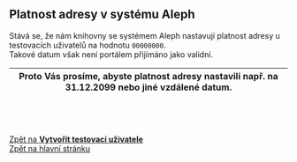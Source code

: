 ## Platnost adresy v systému Aleph

Stává se, že nám knihovny se systémem Aleph nastavují platnost adresy u testovacích uživatelů na hodnotu `00000000`.  
Takové datum však není portálem přijímáno jako validní.

| Proto Vás prosíme, abyste **platnost adresy nastavili např. na 31.12.2099 nebo jiné vzdálené datum.** |
| :----: |  

&nbsp;
---
[Zpět na **Vytvořit testovací uživatele**](testusers)  
[Zpět na hlavní stránku](Home)